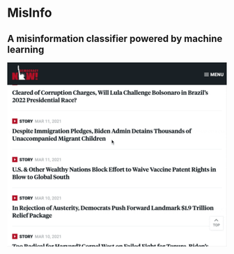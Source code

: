 # MisInfo
## A misinformation classifier powered by machine learning

![Alt Text](https://github.com/mattjacobs23/MisInfo/blob/main/MisInfo_recording.gif)

